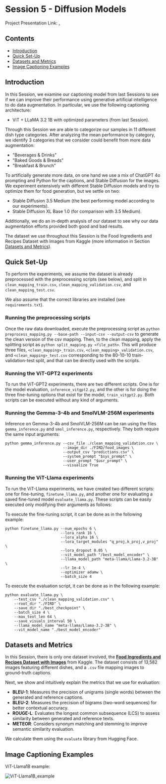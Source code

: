 # Session 5 - Diffusion Models

Project Presentation Link: [.](.)



## Contents
- [Introduction](#introduction)
- [Quick Set-Up](#quick-set-up)
- [Datasets and Metrics](#datasets-and-metrics)
- [Image Captioning Examples](#image-captioning-examples)



## Introduction

In this Session, we examine our captioning model from last Sessions to see if we can improve their performance using generative artificial intelligence to do data augmentation. In particular, we use the following captioning architecture:
- ViT + LLaMA 3.2 1B with optimized parameters (from last Session).

Through this Session we are able to categorize our samples in 11 different dish type categories. After analyzing the mean performance by category, we identify 3 categories that we consider could benefit from more data augmentation:
- "Beverages & Drinks"
- "Baked Goods & Breads"
- "Breakfast & Brunch"

To artificially generate more data, on one hand we use a mix of ChatGPT 4o prompting and Python for the captions, and Stable Diffusion for the images. We experiment extensively with different Stable Diffusion models and try to optimize them for food generation, but we settle on two:
- Stable Diffusion 3.5 Medium (the best performing model according to our experiments).
- Stable Diffusion XL Base 1.0 (for comparison with 3.5 Medium).

Additionally, we do an in-depth analysis of our dataset to see why our data augmentation efforts provided both good and bad results.

The dataset we use throughout this Session is the Food Ingredients and Recipes Dataset with Images from Kaggle (more information in Section [Datasets and Metrics](#datasets-and-metrics)).



## Quick Set-Up

To perform the experiments, we assume the dataset is already preprocessed with the preprocessing scripts (see below), and split in `clean_mapping_train.csv`, `clean_mapping_validation.csv`, and `clean_mapping_test.csv`.

We also assume that the correct libraries are installed (see `requirements.txt`).



### Running the preprocessing scripts

Once the raw data downloaded, execute the preprocessing script as `python preprocess_mapping.py --base-path --input-csv --output-csv` to generate the clean version of the csv mapping. Then, to the clean mapping, apply the splitting script as `python split_mapping.py <file_path>`. This will produce three files, `<clean_mapping>_train.csv`, `<clean_mapping>_validation.csv`, and `<clean_mapping>_test.csv` corresponding to the 80-10-10 train-validation-test split, and that can be directly used with the scripts.

### Running the ViT-GPT2 experiments

To run the ViT-GPT2 experiments, there are two different scripts. One is for the model evaluation, `inference_vitgpt2.py`, and the other is for doing the three fine-tuning options that exist for the model, `train_vitgpt2.py`.  Both scripts can be executed without any kind of arguments.

### Running the Gemma-3-4b and SmolVLM-256M experiments

Inference on Gemma-3-4b and SmolVLM-256M can be ran using the files `gemma_inference.py` and `smol_inference.py`, respectively. They both require the same input arguments:
```
python gemma_inference.py --csv_file ./clean_mapping_validation.csv \
                          --image_dir ./FIRD/food_images \
                          --output_csv "predictions.csv" \
                          --system_prompt "$sys_prompt" \
                          --user_prompt "$usr_prompt" \
                          --visualize True
```

### Running the ViT-Llama experiments

To run the ViT-Llama experiments, we have created two different scripts: one for fine-tuning, `finetune_llama.py`, and another one for evaluating a saved fine-tuned model `evaluate_llama.py`. These scripts can be easily executed only modifying their arguments as follows:

To execute the fine-tuning script, it can be done as in the following example:
```
python finetune_llama.py --num_epochs 6 \
                         --lora_rank 16 \
                         --lora_alpha 16 \
                         --lora_target_modules "q_proj,k_proj,v_proj" \
                         --lora_dropout 0.05 \
                         --vit_model_path "/best_model_encoder" \
                         --llama_model_path "meta-llama/Llama-3.2-3B" \
                         --lr 1e-4 \
                         --optimizer adamw \
                         --batch_size 4
```

To execute the evaluation script, it can be done as in the following example:
```
python evaluate_llama.py \
    --test_csv "./clean_mapping_validation.csv" \
    --root_dir "./FIRD" \
    --save_dir "./best_checkpoint" \
    --batch_size 4 \
    --max_text_len 64 \
    --save_visuals_interval 50 \
    --llama_model_name "meta-llama/Llama-3.2-3B" \
    --vit_model_name "./best_model_encoder"
```

## Datasets and Metrics

In this Session, there is only one dataset involved, the [**Food Ingredients and Recipes Dataset with Images**](https://www.kaggle.com/datasets/pes12017000148/food-ingredients-and-recipe-dataset-with-images) from Kaggle. The dataset consists of 13,582 images featuring different dishes, and a `.csv` file mapping images to ground-truth captions.

Next, we show and intuitively explain the metrics that we use for evaluation:
- **BLEU-1**: Measures the precision of unigrams (single words) between the generated and reference captions.  
- **BLEU-2**: Measures the precision of bigrams (two-word sequences) for better contextual accuracy.  
- **ROUGE-L**: Evaluates the longest common subsequence (LCS) to assess similarity between generated and reference texts.  
- **METEOR**: Considers synonym matching and stemming to improve semantic similarity evaluation.  

We calculate them using the `evaluate` library from Hugging Face.



## Image Captioning Examples

ViT-Llama1B example:

![ViT-Llama1B_example](figures/ViT-Llama1B_example.png)
